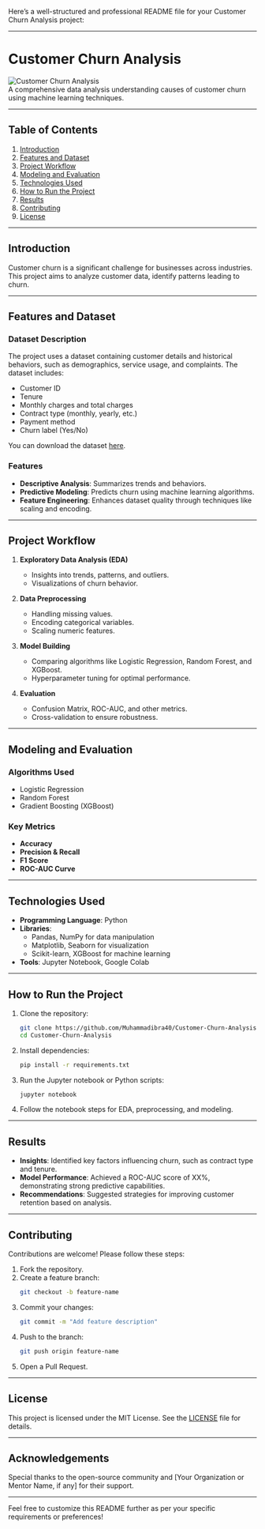 Here’s a well-structured and professional README file for your Customer Churn Analysis project:

---

# **Customer Churn Analysis**

![Customer Churn Analysis](https://img.shields.io/badge/%20Analysis-blue.svg)  
A comprehensive data analysis understanding causes of customer churn using machine learning techniques.

---

## **Table of Contents**

1. [Introduction](#introduction)  
2. [Features and Dataset](#features-and-dataset)  
3. [Project Workflow](#project-workflow)  
4. [Modeling and Evaluation](#modeling-and-evaluation)  
5. [Technologies Used](#technologies-used)  
6. [How to Run the Project](#how-to-run-the-project)  
7. [Results](#results)  
8. [Contributing](#contributing)  
9. [License](#license)

---

## **Introduction**

Customer churn is a significant challenge for businesses across industries. This project aims to analyze customer data, identify patterns leading to churn.

---

## **Features and Dataset**

### **Dataset Description**
The project uses a dataset containing customer details and historical behaviors, such as demographics, service usage, and complaints. The dataset includes:  
- Customer ID  
- Tenure  
- Monthly charges and total charges  
- Contract type (monthly, yearly, etc.)  
- Payment method  
- Churn label (Yes/No)  

You can download the dataset [here](link-to-dataset-if-applicable).

### **Features**
- **Descriptive Analysis**: Summarizes trends and behaviors.  
- **Predictive Modeling**: Predicts churn using machine learning algorithms.  
- **Feature Engineering**: Enhances dataset quality through techniques like scaling and encoding.

---

## **Project Workflow**

1. **Exploratory Data Analysis (EDA)**  
   - Insights into trends, patterns, and outliers.  
   - Visualizations of churn behavior.  

2. **Data Preprocessing**  
   - Handling missing values.  
   - Encoding categorical variables.  
   - Scaling numeric features.  

3. **Model Building**  
   - Comparing algorithms like Logistic Regression, Random Forest, and XGBoost.  
   - Hyperparameter tuning for optimal performance.  

4. **Evaluation**  
   - Confusion Matrix, ROC-AUC, and other metrics.  
   - Cross-validation to ensure robustness.  

---

## **Modeling and Evaluation**

### **Algorithms Used**
- Logistic Regression  
- Random Forest  
- Gradient Boosting (XGBoost)  

### **Key Metrics**  
- **Accuracy**  
- **Precision & Recall**  
- **F1 Score**  
- **ROC-AUC Curve**

---

## **Technologies Used**

- **Programming Language**: Python  
- **Libraries**:  
  - Pandas, NumPy for data manipulation  
  - Matplotlib, Seaborn for visualization  
  - Scikit-learn, XGBoost for machine learning  
- **Tools**: Jupyter Notebook, Google Colab  

---

## **How to Run the Project**

1. Clone the repository:  
   ```bash
   git clone https://github.com/Muhammadibra40/Customer-Churn-Analysis.git
   cd Customer-Churn-Analysis
   ```
2. Install dependencies:  
   ```bash
   pip install -r requirements.txt
   ```
3. Run the Jupyter notebook or Python scripts:  
   ```bash
   jupyter notebook
   ```
4. Follow the notebook steps for EDA, preprocessing, and modeling.

---

## **Results**

- **Insights**: Identified key factors influencing churn, such as contract type and tenure.  
- **Model Performance**: Achieved a ROC-AUC score of XX%, demonstrating strong predictive capabilities.  
- **Recommendations**: Suggested strategies for improving customer retention based on analysis.

---

## **Contributing**

Contributions are welcome! Please follow these steps:  
1. Fork the repository.  
2. Create a feature branch:  
   ```bash
   git checkout -b feature-name
   ```
3. Commit your changes:  
   ```bash
   git commit -m "Add feature description"
   ```
4. Push to the branch:  
   ```bash
   git push origin feature-name
   ```
5. Open a Pull Request.

---

## **License**

This project is licensed under the MIT License. See the [LICENSE](LICENSE) file for details.

---

## **Acknowledgements**

Special thanks to the open-source community and [Your Organization or Mentor Name, if any] for their support.

---

Feel free to customize this README further as per your specific requirements or preferences!
